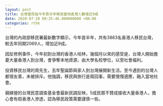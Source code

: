 ```yaml
---
layout: post
title: 台灣當局指今年首半年移民當地香港人數增近9成
date: 2020-07-20 09:25:46.000000000 +08:00
categories: rthk
---
```


台灣的內政部移民署最新數字顯示，今年首半年，共有3883名香港人移民台灣，較去年同期2069人，增加近9成。

因反修例事件，今年初到台灣的香港人哈林，幾個月以來的感受是，台灣人開始擔憂大量香港人到台灣，會爭奪本地資源，由大學名校學位，以至社會福利。

投資移民台灣的周先生，去年聖誕節與家人到台灣展開新生活。至今遇到的台灣人都很友善，未被排斥。他強調，移民與旅行是兩回事，需要慢慢適應，融入當地社會。

親綠營的台灣民意調查基金會最新民調反映，5成民眾不贊成接收大量香港人，擔心會有假香港人滲透，認為移民政策需要謹慎一些。
